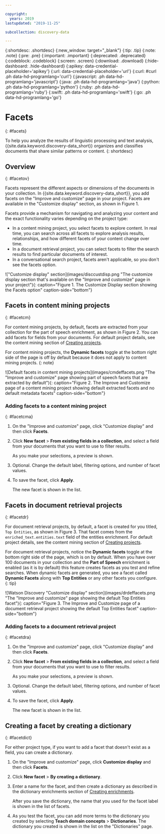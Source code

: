 ```yaml
---

copyright:
  years: 2019
lastupdated: "2019-11-25"

subcollection: discovery-data

---
```


{:shortdesc: .shortdesc}
{:new_window: target="_blank"}
{:tip: .tip}
{:note: .note}
{:pre: .pre}
{:important: .important}
{:deprecated: .deprecated}
{:codeblock: .codeblock}
{:screen: .screen}
{:download: .download}
{:hide-dashboard: .hide-dashboard}
{:apikey: data-credential-placeholder='apikey'}
{:url: data-credential-placeholder='url'}
{:curl: #curl .ph data-hd-programlang='curl'}
{:javascript: .ph data-hd-programlang='javascript'}
{:java: .ph data-hd-programlang='java'}
{:python: .ph data-hd-programlang='python'}
{:ruby: .ph data-hd-programlang='ruby'}
{:swift: .ph data-hd-programlang='swift'}
{:go: .ph data-hd-programlang='go'}

# Facets
{: #facets}

To help you analyze the results of linguistic processing and text analysis, {{site.data.keyword.discovery-data_short}} organizes and classifies documents that share similar patterns or content.
{: shortdesc}

## Overview
{: #facetov}

Facets represent the different aspects or dimensions of the documents in your collection. In {{site.data.keyword.discovery-data_short}}, you add facets on the "Improve and customize" page in your project. Facets are available in the "Customize display" section, as shown in Figure 1.

Facets provide a mechanism for navigating and analyzing your content and the exact functionality varies depending on the project type:

- In a content mining project, you select facets to explore content. In real time, you can search across all facets to explore analysis results, relationships, and how different facets of your content change over time.
- In a document retrieval project, you can select facets to filter the search results to find particular documents of interest.
- In a conversational search project, facets aren't applicable, so you don't see the facets option.

!["Customize display" section](images/disccustdisp.png "The customize display section that's available on the "Improve and customize" page in your project"){: caption="Figure 1. The Customize Display section showing the Facets option" caption-side="bottom"}

## Facets in content mining projects
{: #facetcm}

For content mining projects, by default, facets are extracted from your collection for the part of speech enrichment, as shown in Figure 2. You can add facets for fields from your documents. For default project details, see the content mining section of [Creating projects](/docs/services/discovery-data?topic=discovery-data-projects#mining).

For content mining projects, the **Dynamic facets** toggle at the bottom right side of the page is off by default because it does not apply to content mining projects.
{: note}

![Default facets in content mining projects](images/cmdeffacets.png "The "Improve and customize" page showing part of speech facets that are extracted by default"){: caption="Figure 2. The Improve and Customize page of a content mining project showing default extracted facets and no default metadata facets" caption-side="bottom"}

### Adding facets to a content mining project
{: #facetcma}

1. On the "Improve and customize" page, click "Customize display" and then click **Facets**.
1. Click **New facet** > **From existing fields in a collection**, and select a field from your documents that you want to use to filter results.

    As you make your selections, a preview is shown.

1. Optional. Change the default label, filtering options, and number of facet values.
1. To save the facet, click **Apply**.

    The new facet is shown in the list.

## Facets in document retrieval projects
{: #facetdr}

For document retrieval projects, by default, a facet is created for you titled, `Top Entities`, as shown in Figure 3. That facet comes from the `enriched_text.entities.text` field of the entities enrichment. For default project details, see the content mining section of [Creating projects](/docs/services/discovery-data?topic=discovery-data-projects#doc-retrieval).

For document retrieval projects, notice the **Dynamic facets** toggle at the bottom right side of the page, which is on by default. When you have over 100 documents in your collection and the **Part of Speech** enrichment is enabled (as it is by default) this feature creates facets as you test and refine searches. When dynamic facets are generated, you see a facet called **Dynamic Facets** along with **Top Entities** or any other facets you configure.
{: tip}

![Watson Discovery "Customize display" section](images/drdeffacets.png "The "Improve and customize" page showing the default Top Entities facet"){: caption="Figure 3. The Improve and Customize page of a document retrieval project showing the default Top Entities facet" caption-side="bottom"}

### Adding facets to a document retrieval project
{: #facetdra}

1. On the "Improve and customize" page, click "Customize display" and then click **Facets**.
1. Click **New facet** > **From existing fields in a collection**, and select a field from your documents that you want to use to filter results.

    As you make your selections, a preview is shown.

1. Optional. Change the default label, filtering options, and number of facet values.
1. To save the facet, click **Apply**.

    The new facet is shown in the list.

## Creating a facet by creating a dictionary
{: #facetdict}

For either project type, if you want to add a facet that doesn't exist as a field, you can create a dictionary.

1. On the "Improve and customize" page, click **Customize display** and then click **Facets**.
1. Click **New facet** > **By creating a dictionary**.
1. Enter a name for the facet, and then create a dictionary as described in the dictionary enrichments section of [Creating enrichments](/docs/services/discovery-data?topic=discovery-data-dictionary-enrichment#dictionary-enrichment).

    After you save the dictionary, the name that you used for the facet label is shown in the list of facets.

1. As you test the facet, you can add more terms to the dictionary you created by selecting **Teach domain concepts** > **Dictionaries**. The dictionary you created is shown in the list on the "Dictionaries" page.
